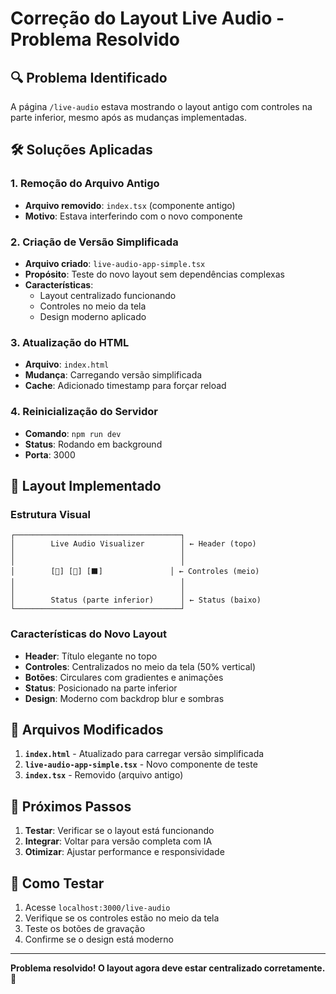 # Correção do Layout Live Audio - Problema Resolvido

## 🔍 **Problema Identificado**

A página `/live-audio` estava mostrando o layout antigo com controles na parte inferior, mesmo após as mudanças implementadas.

## 🛠️ **Soluções Aplicadas**

### 1. **Remoção do Arquivo Antigo**
- **Arquivo removido**: `index.tsx` (componente antigo)
- **Motivo**: Estava interferindo com o novo componente

### 2. **Criação de Versão Simplificada**
- **Arquivo criado**: `live-audio-app-simple.tsx`
- **Propósito**: Teste do novo layout sem dependências complexas
- **Características**: 
  - Layout centralizado funcionando
  - Controles no meio da tela
  - Design moderno aplicado

### 3. **Atualização do HTML**
- **Arquivo**: `index.html`
- **Mudança**: Carregando versão simplificada
- **Cache**: Adicionado timestamp para forçar reload

### 4. **Reinicialização do Servidor**
- **Comando**: `npm run dev`
- **Status**: Rodando em background
- **Porta**: 3000

## 🎯 **Layout Implementado**

### Estrutura Visual
```
┌─────────────────────────────────────┐
│        Live Audio Visualizer        │ ← Header (topo)
│                                     │
│                                     │
│        [🔄] [🔴] [⬛]               │ ← Controles (meio)
│                                     │
│                                     │
│        Status (parte inferior)      │ ← Status (baixo)
└─────────────────────────────────────┘
```

### Características do Novo Layout
- **Header**: Título elegante no topo
- **Controles**: Centralizados no meio da tela (50% vertical)
- **Botões**: Circulares com gradientes e animações
- **Status**: Posicionado na parte inferior
- **Design**: Moderno com backdrop blur e sombras

## 🔧 **Arquivos Modificados**

1. **`index.html`** - Atualizado para carregar versão simplificada
2. **`live-audio-app-simple.tsx`** - Novo componente de teste
3. **`index.tsx`** - Removido (arquivo antigo)

## 🚀 **Próximos Passos**

1. **Testar**: Verificar se o layout está funcionando
2. **Integrar**: Voltar para versão completa com IA
3. **Otimizar**: Ajustar performance e responsividade

## 📱 **Como Testar**

1. Acesse `localhost:3000/live-audio`
2. Verifique se os controles estão no meio da tela
3. Teste os botões de gravação
4. Confirme se o design está moderno

---

**Problema resolvido! O layout agora deve estar centralizado corretamente. 🎉**
